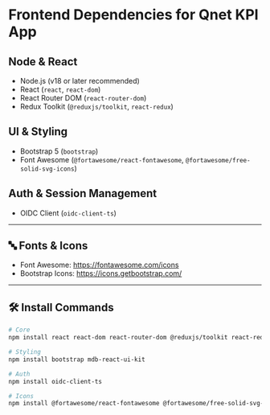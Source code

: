 # Frontend Dependencies for Qnet KPI App

## Node & React
- Node.js (v18 or later recommended)
- React (`react`, `react-dom`)
- React Router DOM (`react-router-dom`)
- Redux Toolkit (`@reduxjs/toolkit`, `react-redux`)

## UI & Styling
- Bootstrap 5 (`bootstrap`)
- Font Awesome (`@fortawesome/react-fontawesome`, `@fortawesome/free-solid-svg-icons`)

## Auth & Session Management
- OIDC Client (`oidc-client-ts`)


---

## 🔤 Fonts & Icons
- Font Awesome: https://fontawesome.com/icons
- Bootstrap Icons: https://icons.getbootstrap.com/

---

## 🛠️ Install Commands

```bash
# Core
npm install react react-dom react-router-dom @reduxjs/toolkit react-redux

# Styling
npm install bootstrap mdb-react-ui-kit

# Auth
npm install oidc-client-ts

# Icons
npm install @fortawesome/react-fontawesome @fortawesome/free-solid-svg-icons
